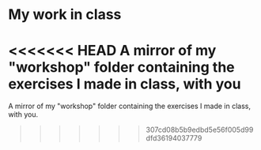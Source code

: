# My work in class
<<<<<<< HEAD
A mirror of my "workshop" folder containing the exercises I made in class, with you
=======
A mirror of my "workshop" folder containing the exercises I made in class, with you.
>>>>>>> 307cd08b5b9edbd5e56f005d99dfd36194037779
